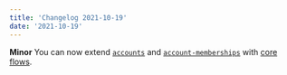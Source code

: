 ```yaml
---
title: 'Changelog 2021-10-19'
date: '2021-10-19'
---
```

**Minor** You can now extend [`accounts`](/docs/commerce-cloud/accounts/using-account-management-api/account-management-api-overview) and [`account-memberships`](/docs/commerce-cloud/accounts/using-account-membership-api/overview) with [core flows](/docs/commerce-cloud/custom-data/extend-any-resource).
